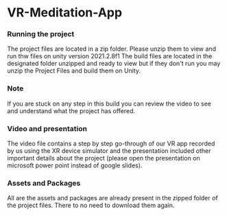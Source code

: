# VR-Meditation-App

### Running the project

The project files are located in a zip folder. Please unzip them to view and run thw files on unity version 2021.2.8f1
The build files are located in the designated folder unzipped and ready to view but if they don't run you may unzip the Project Files and build them on Unity.

### Note

If you are stuck on any step in this build you can review the video to see and understand what the project has offered.

### Video and presentation

The video file contains a step by step go-through of our VR app recorded by us using the XR device simulator and the presentation included other important
details about the project (please open the presentation on microsoft power point instead of google slides).

### Assets and Packages

All are the assets and packages are already present in the zipped folder of the project files. There to no need to download them again.

